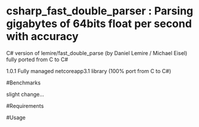 # csharp_fast_double_parser : Parsing gigabytes of 64bits float per second with accuracy

C# version of lemire/fast_double_parse (by Daniel Lemire / Michael Eisel) fully ported from C to C# 

1.0.1 Fully managed netcoreapp3.1 library (100% port from C to C#)



#Benchmarks

slight change...


#Requirements


#Usage
